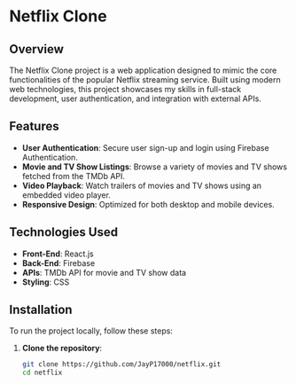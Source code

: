 # Netflix Clone

## Overview

The Netflix Clone project is a web application designed to mimic the core functionalities of the popular Netflix streaming service. Built using modern web technologies, this project showcases my skills in full-stack development, user authentication, and integration with external APIs.

## Features

- **User Authentication**: Secure user sign-up and login using Firebase Authentication.
- **Movie and TV Show Listings**: Browse a variety of movies and TV shows fetched from the TMDb API.
- **Video Playback**: Watch trailers of movies and TV shows using an embedded video player.
- **Responsive Design**: Optimized for both desktop and mobile devices.

## Technologies Used

- **Front-End**: React.js
- **Back-End**: Firebase
- **APIs**: TMDb API for movie and TV show data
- **Styling**: CSS

## Installation

To run the project locally, follow these steps:

1. **Clone the repository**:
   ```bash
   git clone https://github.com/JayP17000/netflix.git
   cd netflix
